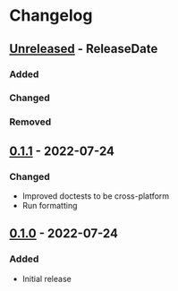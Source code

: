 # Changelog

<!-- next-header -->

## [Unreleased] - ReleaseDate

### Added

### Changed

### Removed



## [0.1.1] - 2022-07-24

### Changed

- Improved doctests to be cross-platform
- Run formatting



## [0.1.0] - 2022-07-24

### Added

- Initial release

<!-- next-url -->
[Unreleased]: https://github.com/pluots/cfg_block/compare/v0.1.1...HEAD
[0.1.1]: https://github.com/pluots/cfg_block/compare/v0.1.0...v0.1.1
[0.1.0]: https://github.com/pluots/cfg_block/tree/v0.1.0

